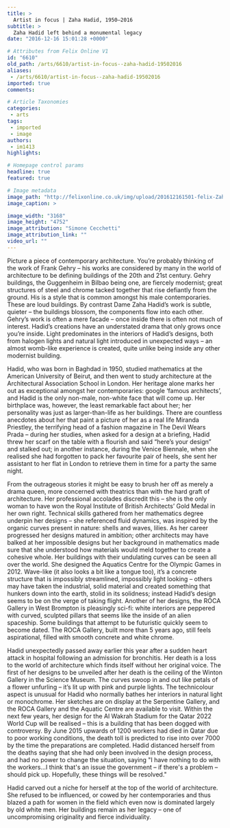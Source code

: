 ```yaml
---
title: >
  Artist in focus | Zaha Hadid, 1950–2016
subtitle: >
  Zaha Hadid left behind a monumental legacy
date: "2016-12-16 15:01:28 +0000"

# Attributes from Felix Online V1
id: "6610"
old_path: /arts/6610/artist-in-focus--zaha-hadid-19502016
aliases:
 - /arts/6610/artist-in-focus--zaha-hadid-19502016
imported: true
comments:

# Article Taxonomies
categories:
 - arts
tags:
 - imported
 - image
authors:
 - im1413
highlights:

# Homepage control params
headline: true
featured: true

# Image metadata
image_path: "http://felixonline.co.uk/img/upload/201612161501-felix-Zaha_Hadid_Portrait_by_Simone_Cecchetti (1).jpg"
image_caption: >

image_width: "3168"
image_height: "4752"
image_attribution: "Simone Cecchetti"
image_attribution_link: ""
video_url: ""
---
```


Picture a piece of  contemporary architecture. You’re probably thinking of the work of Frank Gehry – his works are considered by many in the world of architecture to be defining buildings of the 20th and 21st century. Gehry buildings, the Guggenheim in Bilbao being one, are fiercely modernist; great structures of steel and chrome tacked together that rise defiantly from the ground. His is a style that is common amongst his male contemporaries. These are loud buildings. By contrast Dame Zaha Hadid’s work is subtle, quieter – the buildings blossom, the components flow into each other. Gehry’s work is often a mere facade – once inside there is often not much of interest. Hadid’s creations have an understated drama that only grows once you’re inside. Light predominates in the interiors of Hadid’s designs, both from halogen lights and natural light introduced in unexpected ways – an almost womb-like experience is created, quite unlike being inside any other modernist building.

Hadid, who was born in Baghdad in 1950, studied mathematics at the American University of Beirut, and then went to study architecture at the Architectural Association School in London. Her heritage alone marks her out as exceptional amongst her contemporaries: google ‘famous architects’, and Hadid is the only non-male, non-white face that will come up. Her birthplace was, however, the least remarkable fact about her; her personality was just as larger-than-life as her buildings. There are countless anecdotes about her that paint a picture of her as a real life Miranda Priestley, the terrifying head of a fashion magazine in The Devil Wears Prada – during her studies, when asked for a design at a briefing, Hadid threw her scarf on the table with a flourish and said “here’s your design” and stalked out; in another instance, during the Venice Biennale, when she realised she had forgotten to pack her favourite pair of heels, she sent her assistant to her flat in London to retrieve them in time for a party the same night.

From the outrageous stories it might be easy to brush her off as merely a drama queen, more concerned with theatrics than with the hard graft of architecture. Her professional accolades discredit this – she is the only woman to have won the Royal Institute of British Architects’ Gold Medal in her own right. Technical skills gathered from her mathematics degree underpin her designs – she referenced fluid dynamics, was inspired by the organic curves present in nature: shells and waves, lilies. As her career progressed her designs matured in ambition; other architects may have balked at her impossible designs but her background in mathematics made sure that she understood how materials would meld together to create a cohesive whole.
Her buildings with their undulating curves can be seen all over the world. She designed the Aquatics Centre for the Olympic Games in 2012. Wave-like (it also looks a bit like a tongue too), it’s a concrete structure that is impossibly streamlined, impossibly light looking – others may have taken the industrial, solid material and created something that hunkers down into the earth, stolid in its solidness; instead Hadid’s design seems to be on the verge of taking flight.
Another of her designs, the ROCA Gallery in West Brompton is pleasingly sci-fi: white interiors are peppered with curved, sculpted pillars that seems like the inside of an alien spaceship. Some buildings that attempt to be futuristic quickly seem to become dated. The ROCA Gallery, built more than 5 years ago, still feels aspirational, filled with smooth concrete and white chrome.

Hadid unexpectedly passed away earlier this year after a sudden heart attack in hospital following an admission for bronchitis. Her death is a loss to the world of architecture which finds itself without her original voice. The first of her designs to be unveiled after her death is the ceiling of the Winton Gallery in the Science Museum. The curves swoop in and out like petals of a flower unfurling – it’s lit up with pink and purple lights. The technicolour aspect is unusual for Hadid who normally bathes her interiors in natural light or monochrome. Her sketches are on display at the Serpentine Gallery, and the ROCA Gallery and the Aquatic Centre are available to visit. Within the next few years, her design for the Al Wakrah Stadium for the Qatar 2022 World Cup will be realised – this is a building that has been dogged with controversy. By June 2015 upwards of 1200 workers had died in Qatar due to poor working conditions, the death toll is predicted to rise into over 7000 by the time the preparations are completed.  Hadid distanced herself from the deaths saying that she had only been involved in the design process, and had no power to change the situation, saying "I have nothing to do with the workers...I think that's an issue the government – if there's a problem – should pick up. Hopefully, these things will be resolved."

Hadid carved out a niche for herself at the top of the world of architecture. She refused to be influenced, or cowed by her contemporaries and thus blazed a path for women in the field which even now is dominated largely by old white men. Her buildings remain as her legacy – one of uncompromising originality and fierce individuality.

